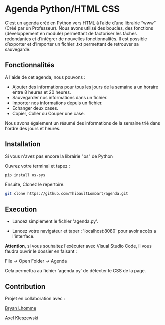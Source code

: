 # Agenda Python/HTML CSS

C'est un agenda créé en Python vers HTML à l’aide d’une librairie “www” (Créé par un Professeur). Nous avons utilisé des boucles, des fonctions (développement en module) permettant de factoriser les tâches redondantes et d’intégrer de nouvelles fonctionnalités. Il est possible d’exporter et d’importer un fichier .txt permettant de retrouver sa sauvegarde.

## Fonctionnalités

A l'aide de cet agenda, nous pouvons :

- Ajouter des informations pour tous les jours de la semaine a un horaire entre 8 heures et 20 heures.
- Sauvegarder nos informations dans un fichier.
- Importer nos informations depuis un fichier.
- Echanger deux cases.
- Copier, Coller ou Couper une case.

Nous avons également un résumé des informations de la semaine trié dans l'ordre des jours et heures.

## Installation

Si vous n'avez pas encore la librairie "os" de Python

Ouvrez votre terminal et tapez :

```bash
pip install os-sys
```

Ensuite, Clonez le repertoire.

```bash
git clone https://github.com/ThibaultLombart/agenda.git
```

## Execution

- Lancez simplement le fichier 'agenda.py'.

- Lancez votre navigateur et taper : 'localhost:8080' pour avoir accès a l'interface.

**Attention**, si vous souhaitez l'exécuter avec Visual Studio Code, il vous faudra ouvrir le dossier en faisant :

File -> Open Folder -> Agenda

Cela permettra au fichier 'agenda.py' de détecter le CSS de la page.

## Contribution

Projet en collaboration avec :

[Bryan Lhomme](https://github.com/Bryanlh "Github Bryan Lhomme")

Axel Kleszewski